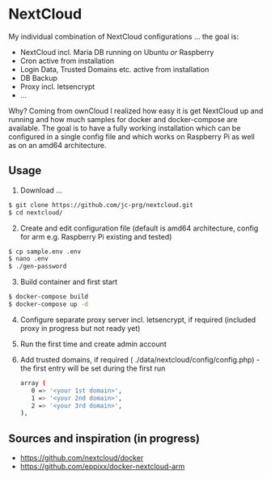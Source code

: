 # NextCloud

My individual combination of NextCloud configurations ... the goal is:

* NextCloud incl. Maria DB running on Ubuntu _or_ Raspberry
* Cron active from installation
* Login Data, Trusted Domains etc. active from installation
* DB Backup
* Proxy incl. letsencrypt
* ...

Why? Coming from ownCloud I realized how easy it is get NextCloud up and running and how much samples for docker and docker-compose are available.
The goal is to have a fully working installation which can be configured in a single config file and which works on Raspberry Pi as well as on an amd64 architecture.

## Usage

1. Download ...

```bash
$ git clone https://github.com/jc-prg/nextcloud.git
$ cd nextcloud/
```

2. Create and edit configuration file (default is amd64 architecture, config for arm e.g. Raspberry Pi existing and tested)

```bash
$ cp sample.env .env
$ nano .env
$ ./gen-password
```

3. Build container and first start

```bash
$ docker-compose build
$ docker-compose up -d
```

4. Configure separate proxy server incl. letsencrypt, if required (included proxy in progress but not ready yet)

5. Run the first time and create admin account

6. Add trusted domains, if required ( ./data/nextcloud/config/config.php) - the first entry will be set during the first run
    ```bash
    array (
       0 => '<your 1st domain>',
       1 => '<your 2nd domain>',
       2 => '<your 3rd domain>',
    ),
    ```


## Sources and inspiration (in progress)

* https://github.com/nextcloud/docker
* https://github.com/eppixx/docker-nextcloud-arm
